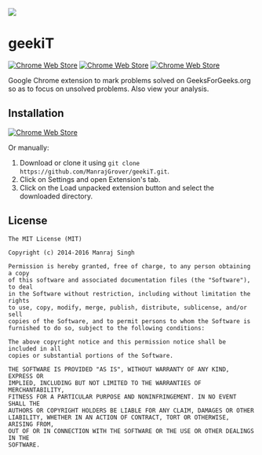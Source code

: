 <img src="https://github.com/ManrajGrover/geekiT/blob/master/assets/logo.png" align="center" />

# geekiT
[![Chrome Web Store](https://img.shields.io/chrome-web-store/v/fbbpfmfobkcdfcninfpanleekcjbdkin.svg?maxAge=2592000)](https://chrome.google.com/webstore/detail/geekit/fbbpfmfobkcdfcninfpanleekcjbdkin) [![Chrome Web Store](https://img.shields.io/chrome-web-store/d/fbbpfmfobkcdfcninfpanleekcjbdkin.svg?maxAge=2592000)](https://chrome.google.com/webstore/detail/geekit/fbbpfmfobkcdfcninfpanleekcjbdkin) [![Chrome Web Store](https://img.shields.io/chrome-web-store/rating/fbbpfmfobkcdfcninfpanleekcjbdkin.svg?maxAge=2592000)](https://chrome.google.com/webstore/detail/geekit/fbbpfmfobkcdfcninfpanleekcjbdkin)

Google Chrome extension to mark problems solved on GeeksForGeeks.org so as to focus on unsolved problems. Also view your analysis.

## Installation

[ ![Chrome Web Store](https://github.com/ManrajGrover/geekiT/blob/master/assets/ChromeWebStore.png) ](https://chrome.google.com/webstore/detail/geekit/fbbpfmfobkcdfcninfpanleekcjbdkin)

Or manually:

1. Download or clone it using `git clone https://github.com/ManrajGrover/geekiT.git`.
2. Click on Settings and open Extension's tab.
3. Click on the Load unpacked extension button and select the downloaded directory.


## License

```
The MIT License (MIT)

Copyright (c) 2014-2016 Manraj Singh

Permission is hereby granted, free of charge, to any person obtaining a copy
of this software and associated documentation files (the "Software"), to deal
in the Software without restriction, including without limitation the rights
to use, copy, modify, merge, publish, distribute, sublicense, and/or sell
copies of the Software, and to permit persons to whom the Software is
furnished to do so, subject to the following conditions:

The above copyright notice and this permission notice shall be included in all
copies or substantial portions of the Software.

THE SOFTWARE IS PROVIDED "AS IS", WITHOUT WARRANTY OF ANY KIND, EXPRESS OR
IMPLIED, INCLUDING BUT NOT LIMITED TO THE WARRANTIES OF MERCHANTABILITY,
FITNESS FOR A PARTICULAR PURPOSE AND NONINFRINGEMENT. IN NO EVENT SHALL THE
AUTHORS OR COPYRIGHT HOLDERS BE LIABLE FOR ANY CLAIM, DAMAGES OR OTHER
LIABILITY, WHETHER IN AN ACTION OF CONTRACT, TORT OR OTHERWISE, ARISING FROM,
OUT OF OR IN CONNECTION WITH THE SOFTWARE OR THE USE OR OTHER DEALINGS IN THE
SOFTWARE.
```
